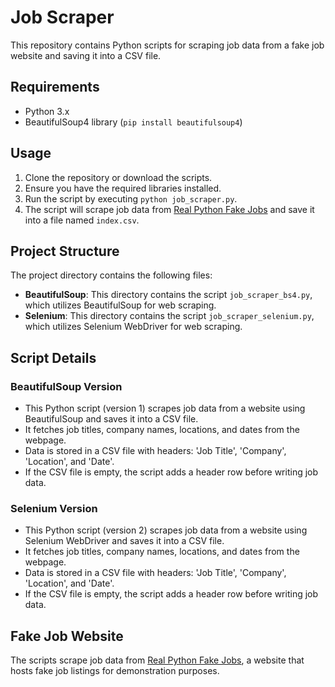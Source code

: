 # Job Scraper

This repository contains Python scripts for scraping job data from a fake job website and saving it into a CSV file.

## Requirements

- Python 3.x
- BeautifulSoup4 library (`pip install beautifulsoup4`)

## Usage

1. Clone the repository or download the scripts.
2. Ensure you have the required libraries installed.
3. Run the script by executing `python job_scraper.py`.
4. The script will scrape job data from [Real Python Fake Jobs](https://realpython.github.io/fake-jobs/) and save it into a file named `index.csv`.

## Project Structure

The project directory contains the following files:

- **BeautifulSoup**: This directory contains the script `job_scraper_bs4.py`, which utilizes BeautifulSoup for web scraping.
- **Selenium**: This directory contains the script `job_scraper_selenium.py`, which utilizes Selenium WebDriver for web scraping.

## Script Details

### BeautifulSoup Version

- This Python script (version 1) scrapes job data from a website using BeautifulSoup and saves it into a CSV file.
- It fetches job titles, company names, locations, and dates from the webpage.
- Data is stored in a CSV file with headers: 'Job Title', 'Company', 'Location', and 'Date'.
- If the CSV file is empty, the script adds a header row before writing job data.

### Selenium Version

- This Python script (version 2) scrapes job data from a website using Selenium WebDriver and saves it into a CSV file.
- It fetches job titles, company names, locations, and dates from the webpage.
- Data is stored in a CSV file with headers: 'Job Title', 'Company', 'Location', and 'Date'.
- If the CSV file is empty, the script adds a header row before writing job data.

## Fake Job Website

The scripts scrape job data from [Real Python Fake Jobs](https://realpython.github.io/fake-jobs/), a website that hosts fake job listings for demonstration purposes.

